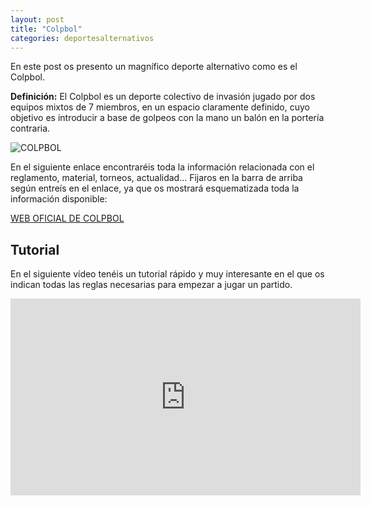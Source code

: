 ```yaml
---
layout: post
title: "Colpbol"
categories: deportesalternativos
---
```


En este post os presento un magnífico deporte alternativo como es el Colpbol.

**Definición:** El Colpbol es un deporte colectivo de invasión jugado por dos equipos mixtos de 7 miembros, en un espacio claramente definido, cuyo objetivo es introducir a base de golpeos con la mano un balón en la portería contraria. 

![COLPBOL](https://danieledufis.github.io/images_text/colpbol_balon.jpg)

En el siguiente enlace encontraréis toda la información relacionada con el reglamento, material, torneos, actualidad... Fijaros en la barra de arriba según entreís en el enlace, ya que os mostrará esquematizada toda la información disponible:

[WEB OFICIAL DE COLPBOL](https://www.colpbol.es/)

## Tutorial

En el siguiente vídeo tenéis un tutorial rápido y muy interesante en el que os indican todas las reglas necesarias para empezar a jugar un partido.

<iframe width="560" height="315" src="https://www.youtube.com/embed/EsiVzsQ4H_4" title="YouTube video player" frameborder="0" allow="accelerometer; autoplay; clipboard-write; encrypted-media; gyroscope; picture-in-picture" allowfullscreen></iframe>
